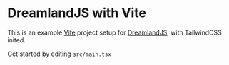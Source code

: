 # DreamlandJS with Vite

This is an example [Vite](https://vitejs.dev) project setup for [DreamlandJS](https://github.com/mercuryworkshop/dreamlandjs), with TailwindCSS inited.

Get started by editing `src/main.tsx`
